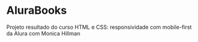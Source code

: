 # AluraBooks
Projeto resultado do curso HTML e CSS: responsividade com mobile-first da Alura com Monica Hillman
